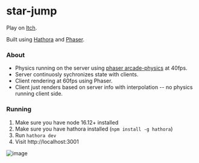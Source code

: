 # star-jump

Play on [Itch](https://hpx7.itch.io/star-jump).

Built using [Hathora](https://github.com/hathora/hathora) and [Phaser](https://phaser.io/).

### About

- Physics running on the server using [phaser arcade-physics](https://github.com/yandeu/arcade-physics) at 40fps.
- Server continuosly sychronizes state with clients.
- Client rendering at 60fps using Phaser.
- Client just renders based on server info with interpolation -- no physics running client side.

### Running

1. Make sure you have node 16.12+ installed
2. Make sure you have hathora installed (`npm install -g hathora`)
3. Run `hathora dev`
4. Visit http://localhost:3001

![image](https://user-images.githubusercontent.com/5400947/174648702-71cb2b5b-1d24-4187-b59c-da554b571371.png)
